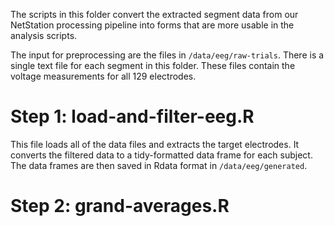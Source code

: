 The scripts in this folder convert the extracted segment data from our NetStation processing pipeline into forms that are more usable in the analysis scripts.

The input for preprocessing are the files in `/data/eeg/raw-trials`. There is a single text file for each segment in this folder. These files contain the voltage measurements for all 129 electrodes.

# Step 1: load-and-filter-eeg.R

This file loads all of the data files and extracts the target electrodes. It converts the filtered data to a tidy-formatted data frame for each subject. The data frames are then saved in Rdata format in `/data/eeg/generated`.

# Step 2: grand-averages.R




